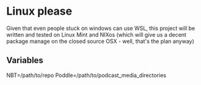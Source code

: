 # Linux please

Given that even people stuck on windows can use WSL, this project will be written and tested on Linux Mint and NIXos (which will 
give us a decent package manage on the closed source OSX - well, that's the plan anyway)


## Variables

NBT=/path/to/repo
Poddle=/path/to/podcast_media_directories


